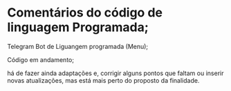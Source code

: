 # Comentários do código de linguagem Programada;

Telegram Bot de Liguangem programada (Menu);

Código em andamento;

há de fazer ainda adaptações e, corrigir alguns pontos que faltam ou inserir novas atualizações, mas está mais perto do proposto da finalidade. 
